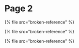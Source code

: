 # Page 2



{% file src="broken-reference" %}

{% file src="broken-reference" %}

{% file src="broken-reference" %}

